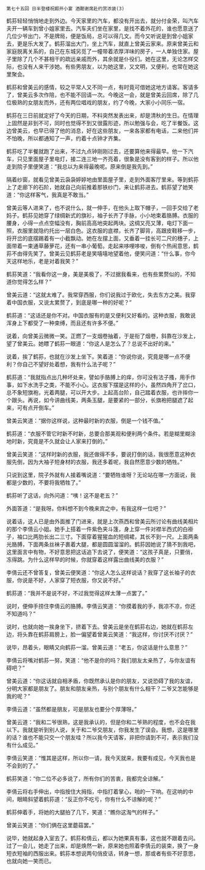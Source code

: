     第七十五回 日半登楼祝嘏开小宴 酒酣谢席赴约赏浓装(3) 

   鹤荪轻轻悄悄地走到外边。今天家里的汽车，都没有开出去，就分付金荣，叫汽车夫开一辆车到曾小姐家里去。汽车夫们坐在家里，是找不着外花的，谁也愿意送了几位少爷出门，不是牌局，便是饭局，总可以得几文。而今又听说是到曾小姐家去，更是乐大发了。鹤荪溜出大门，坐上汽车，就直上曾美云家来。原来曾美云和家庭脱离关系的，自己在东城另觅了一幢带着浓厚洋味的房子，一人单独住家。屋子里除了几个不甚相干的疏远亲戚而外，其余就是仆役们。她在这里，无论怎样交际，也没有人来干涉她。有些男朋友，以为她这里，又文明，又便利，也常在她这里聚会。

   鹤荪和曾美云的感情，较之平常人又不同一点，有时竟可借她这地方请客。客请多了，曾美云多次作陪，也不能不回请一次。今晚这一会，就是曾美云回席，除了几位极熟的女朋友而外，还有两位唱戏的朋友，约了今晚，大家小小同乐一宿。

   鹤荪在三日前就定好了今天的日期，不料突然发表出来，却是清秋的生日。在情理上固然是非到不可，同时也觉得不到又很露形迹，所以勉强与会，吃了半餐饭。这边曾美云，也早已得了他的消息，好在这些朋友，一来各家都有电话，二来他们并不怕晚，所以都通知了一声，约着十点钟才齐集。

   鹤荪吃了半餐就跑了出来，不过九点钟刚刚过去，还要算他来得最早。他一下汽车，只见里面屋子里电灯，接二连三地一齐亮着，很象是没有客到的样子。所以他走到院子里便笑道：“我总以为来得最晚呢。原来倒是我先到。”

   隔着纱窗，就看见曾美云袅袅婷婷地由里面屋子里，走到外面客厅里来。等到鹤荪上了走廊下的石阶，她就自己向前推着那铁纱门，来让鹤荪进去。鹤荪望了她笑道：“你这样客气，我真是不敢当。”

   曾美云等人进来了，也不说什么，就一伸手，在他头上取下帽子，一回手交给了老妈子。鹤荪见她穿了绿绸新式的旗衫，袖子长齐了手脉，小小地束着胳膊。衣服的腰身，小得一点点空幅没有，胸前高高地突起两块。这绸又亮又薄，电灯下面一照，衣服里就隐约托出一层白色。这衣服的底襟，长齐了脚背，高跟皮鞋移一步，将开岔的底摆踢着有一小截飘动。她在左摆上面，又垂着一挂长可二尺的穗子，上面带着一束通草藤萝花，还有一串小葡萄。走起来哆哩哆唆，倒有个热闹意思，鹤荪不由得先笑了。曾美云见鹤荪老是笑嘻嘻地望着他，便笑问道：“什么事，你今天这样地乐，老是对着我笑？”

   鹤荪笑道：“我看你这一身，美是美极了，不过据我看来，也有些累赘似的，不知道你觉得怎么样？”

   曾美云道：“这就太难了。我常穿西服，你们说我过于欧化，失去东方之美。我穿着中国衣服，又说太累赘了，到底是哪一种的好呢？”

   鹤荪道：“这话还是你不对。中国衣服有的是又便利又好看的。这种衣服，我敢说浑身上下都受了一种束缚，而且还有许多不便。”

   说着，向曾美云微微一笑。正燃了一支烟卷抽着，于是衔了烟卷，斜靠在沙发上，望了曾美云。她瞟了鹤荪一眼道：“你这人是怎么了？总说不出好的来。”

   说着，挨了鹤荪，也就在沙发上坐下。笑着道：“你说你说，究竟是哪一点不便利？你自己不望好处着想，我有什么法子呢？”

   鹤荪道：“我就指点出几种坏处来，譬如手胳膊上的痒，你可没有法子搔，用手作事，如下水洗手之类，不能不小心。这衣服下摆是这样的小，虽然四角开了岔口，总不象短旗袍，光着两腿，可以开大步。上起高台阶，自己踏着衣服，也许摔你一个跟头。再说，如今讲曲线美，两条玉腿，是要紧的一部分，长旗袍把腿遮了起来，可有点开倒车。”

   曾美云笑道：“据你这样说，这种最时新的衣服，倒是一个钱不值。”

   鹤荪道：“衣服不管它时新不时新，总要合那美观和便利两个条件。若是糊里糊涂地时新，究竟是不久就会让人家来打倒的。”

   曾美云笑道：“这样时新的衣服，我还做得不多，要说打倒的话，我很愿意这种衣服先倒，因为大袖子短身材的衣服，我还多着呢，我自然愿意少数的牺牲。”

   只说到这里，院子外就有人接着嘴说道：“要牺牲谁呀？无论站在哪一方面说，我都是少数的，不要将我牺牲了。”

   鹤荪听了这话，向外问道：“咦！这不是老五？”

   外面答道：“是我呀。你料想不到今晚来宾之中，有我这样一位吧？”

   说着话，这人已是由外面推了门进来，就是上次燕西和曾美云所讨论有曲线美相片的那个李倩云小姐。她手上搭着一件紫色夹斗篷，身上穿一件对襟半西式的白褂子，袖口比两肋长出二三寸。下面穿着猩猩血的短绸裙，其长不到一尺。上面两条光胳膊，下面两条丝袜子裹着大腿，都是圆圆溜溜的。鹤荪因她说了猜不到我吧，这里面言中有物，不好意思把这话追下去说了，便笑道：“这孩子真是，只要俏，冻得跳。为什么这样早的时候，你就穿着这样露出曲线美的衣服？”

   李倩云还不曾答复，曾美云便笑道：“你这人怎么这样说话？我穿了这长袖子的衣服，你说是不好，人家穿了短衣服，你又说不好。”

   鹤荪道：“我并不是说不好，不过我觉得这样太薄一点罢了。”

   说时，便伸手捞住李倩云的胳膊。李倩云笑道：“你摸着我的手，我凉不凉，你还不知道吗？”

   说时，也就向她一挨身坐下，挤着下去。曾美云是坐在鹤荪右边，她就在鹤荪左边，将头靠在鹤荪肩膀上，脸一偏望着曾美云笑道：“我这样，你讨厌不讨厌？”

   说毕，昂着头，眼睛又向鹤荪一溜。曾美云道：“老五，你这话是什么意思？”

   李倩云将嘴对鹤荪一努，笑道：“他不是你的吗？我们朋友太亲热了，与你友谊有碍吧？”

   曾美云道：“你这话就自相矛盾，你既然承认是你的朋友，又说恐碍了我的友谊，分明大家都是朋友了。朋友和朋友亲热，与别个朋友有什么相干？二爷又怎能够是我的呢？”

   李倩云道：“虽然都是朋友，可是朋友也要分个厚薄呀。”

   曾美云道：“我和二爷很熟，这是我承认的，但是你和二爷熟的程度，也不会在我以下。我就是听到别人说，关于和二爷交朋友，你我发生了误会。我想，这是哪里的话？谁也不能只交一个朋友哇？所以我今天请客，非把你请到不可，表示我们没有什么成见。”

   李倩云笑道：“惟其是这样，所以你一请，我今天就来，我要有成见，今天我也是不会到的了。”

   鹤荪笑道：“你二位不必多说了，所有你们的苦衷，我都完全谅解。”

   李倩云将右手伸出，中指按住大拇指，中指打着掌心，啪的一下响。在这响的中间，眼睛斜望着鹤荪道：“反正你不吃亏，你有什么不谅解的呢？”

   鹤荪伸着手，将她的大腿拍了几下，笑道：“瞧你这淘气的样子。”

   曾美云笑道：“你们俩在这里蘑菇罢。”

   说毕，她就起身入室去了。鹤荪和倩云，都以为她果真有事，这也就不跟着去问。过了一会儿，她走了出来，却是焕然一新，原来她也照着李倩云的装束，换了一身短衣短袖的西服出来。鹤荪本想说两句俏皮话，转身一想，那或者有些不好意思，也就向她一笑而已。

